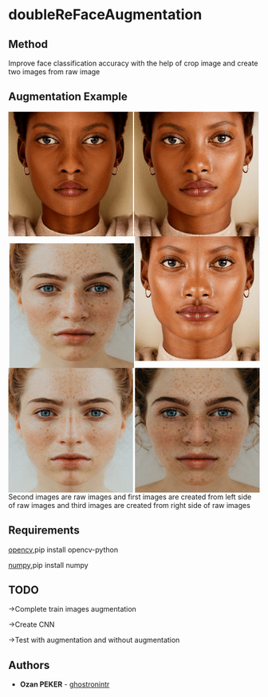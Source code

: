 # doubleReFaceAugmentation



## Method
  Improve face classification accuracy with the help of crop image and create two images from raw image
## Augmentation Example
<p align="center">
<img align="center" src="figures/face_0.png" width="250" height="250">  <img align="left" src="figures/face_0_left.png" width="250" height="250"> <img align="right" src="figures/face_0_right.png" width="250" height="250">
<p align="center">
<img align="center" src="figures/face_1.png" width="250" height="250">  <img align="left" src="figures/face_1_left.png" width="250" height="250"> <img align="right" src="figures/face_1_right.png" width="250" height="250">


Second images are raw images and first images are created from left side of raw images and third images are created from right side of raw images
## Requirements
[opencv](https://github.com/opencv/opencv),pip install opencv-python

[numpy](https://github.com/numpy/numpy),pip install numpy

## TODO
→Complete train images augmentation

→Create CNN 

→Test with augmentation and without augmentation

## Authors
* **Ozan PEKER** - [ghostronintr](https://github.com/ghostronintr)
